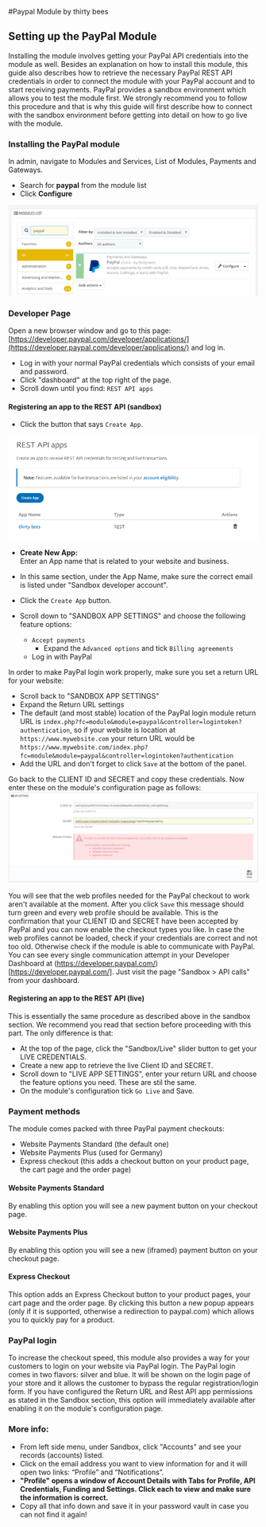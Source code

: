 #Paypal Module by thirty bees



## Setting up the PayPal Module

Installing the module involves getting your PayPal API credentials into the module as well.
Besides an explanation on how to install this module, this guide also describes how to retrieve the necessary PayPal REST API credentials in order to connect the module with your PayPal account and to start receiving payments.
PayPal provides a sandbox environment which allows you to test the module first. We strongly recommend you to follow this procedure and that is why this 
guide will first describe how to connect with the sandbox environment before getting into detail on how to go live with the module.

### Installing the PayPal module  

In admin, navigate to Modules and Services, List of Modules, Payments and Gateways.

- Search for **paypal** from the module list
- Click **Configure**  

![PayPal](../../../thirtybees/images/merchants-guide/native-modules/paypalmoduleslist.png)

### Developer Page
Open a new browser window and go to this page: [https://developer.paypal.com/developer/applications/](https://developer.paypal.com/developer/applications/) and log in.

- Log in with your normal PayPal credentials which consists of your email and password.
- Click "dashboard" at the top right of the page.
- Scroll down until you find: `REST API apps`

#### Registering an app to the REST API (sandbox)

- Click the button that says `Create App`.  

![PayPal REST API apps](../../../thirtybees/images/merchants-guide/native-modules/paypalrestapiapps.png)

- **Create New App:**  
Enter an App name that is related to your website and business.

- In this same section, under the App Name, make sure the correct email is listed under "Sandbox developer account".
- Click the `Create App` button.  
- Scroll down to "SANDBOX APP SETTINGS" and choose the following feature options:  
  - `Accept payments`  
    - Expand the `Advanced options` and tick `Billing agreements`    
  - Log in with PayPal  

In order to make PayPal login work properly, make sure you set a return URL for your website:
- Scroll back to "SANDBOX APP SETTINGS"
- Expand the Return URL settings
- The default (and most stable) location of the PayPal login module return URL is `index.php?fc=module&module=paypal&controller=logintoken?authentication`,
 so if your website is location at `https://www.mywebsite.com` your return URL would be `https://www.mywebsite.com/index.php?fc=module&module=paypal&controller=logintoken?authentication`
- Add the URL and don't forget to click `Save` at the bottom of the panel.

Go back to the CLIENT ID and SECRET and copy these credentials. Now enter these on the module's configuration page as follows:
![PayPal API settings](../../../thirtybees/images/merchants-guide/native-modules/paypalapisettings.png)

You will see that the web profiles needed for the PayPal checkout to work aren't available at the moment. 
After you click `Save` this message should turn green and every web profile should be available. 
This is the confirmation that your CLIENT ID and SECRET have been accepted by PayPal and you can now enable the checkout types you like. 
In case the web profiles cannot be loaded, check if your credentials are correct and not too old. Otherwise check if the module is able to communicate with PayPal. 
You can see every single communication attempt in your Developer Dashboard at (https://developer.paypal.com/)[https://developer.paypal.com/]. Just visit the page "Sandbox > API calls" from your dashboard.

#### Registering an app to the REST API (live)

This is essentially the same procedure as described above in the sandbox section. We recommend you read that section before proceeding with this part. The only difference is that:

- At the top of the page, click the "Sandbox/Live" slider button to get your LIVE CREDENTIALS.
- Create a new app to retrieve the live Client ID and SECRET.
- Scroll down to "LIVE APP SETTINGS", enter your return URL and choose the feature options you need. These are stil the same.
- On the module's configuration tick `Go Live` and Save.

### Payment methods

The module comes packed with three PayPal payment checkouts:
- Website Payments Standard (the default one)
- Website Payments Plus (used for Germany)
- Express checkout (this adds a checkout button on your product page, the cart page and the order page)

#### Website Payments Standard

By enabling this option you will see a new payment button on your checkout page.

#### Website Payments Plus

By enabling this option you will see a new (iframed) payment button on your checkout page.

#### Express Checkout

This option adds an Express Checkout button to your product pages, your cart page and the order page. By clicking this button a new popup appears (only if it is supported, otherwise a redirection to paypal.com) which allows you to quickly pay for a product.

### PayPal login

To increase the checkout speed, this module also provides a way for your customers to login on your website via PayPal login. 
The PayPal login comes in two flavors: silver and blue. It will be shown on the login page of your store and it allows the customer to bypass the regular registration/login form. 
If you have configured the Return URL and Rest API app permissions as stated in the Sandbox section, this option will immediately available after enabling it on the module's configuration page.

### More info:

- From left side menu, under Sandbox, click "Accounts" and see your records (accounts) listed.
- Click on the email address you want to view information for and it will open two links: “Profile” and “Notifications”.
- **"Profile" opens a window of Account Details with Tabs for Profile, API Credentials, Funding and Settings. Click each to view and make sure the information is correct.**
- Copy all that info down and save it in your password vault in case you can not find it again!
